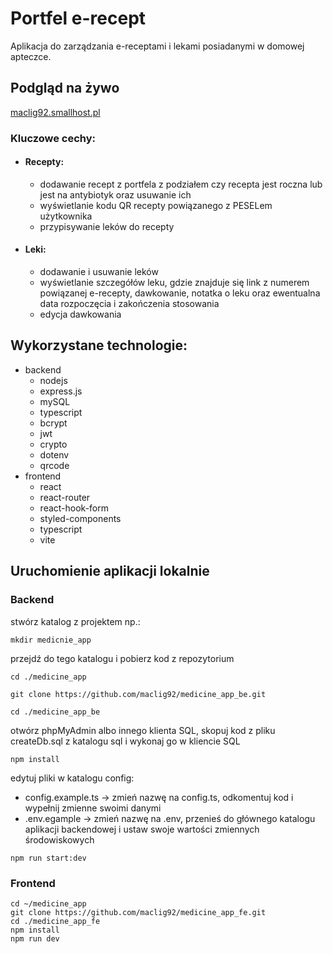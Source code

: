 # Portfel e-recept

Aplikacja do zarządzania e-receptami i lekami posiadanymi w domowej apteczce.

## Podgląd na żywo

[maclig92.smallhost.pl](https://maclig92.smallhost.pl)

### Kluczowe cechy:
- #### Recepty:
  - dodawanie recept z portfela z podziałem czy recepta jest roczna lub jest na antybiotyk oraz usuwanie ich
  - wyświetlanie kodu QR recepty powiązanego z PESELem użytkownika
  - przypisywanie leków do recepty
- #### Leki:
  - dodawanie i usuwanie leków
  - wyświetlanie szczegółów leku, gdzie znajduje się link z numerem powiązanej e-recepty, dawkowanie, notatka o leku oraz ewentualna data rozpoczęcia i zakończenia stosowania
  - edycja dawkowania
    

## Wykorzystane technologie:
- backend
  - nodejs
  - express.js
  - mySQL
  - typescript
  - bcrypt
  - jwt
  - crypto
  - dotenv
  - qrcode
- frontend
  - react
  - react-router
  - react-hook-form
  - styled-components
  - typescript
  - vite



## Uruchomienie aplikacji lokalnie

### Backend

stwórz katalog z projektem np.:

```
mkdir medicnie_app
```
przejdź do tego katalogu i pobierz kod z repozytorium

```
cd ./medicine_app
```
```
git clone https://github.com/maclig92/medicine_app_be.git
```
```
cd ./medicine_app_be
```
otwórz phpMyAdmin albo innego klienta SQL,
skopuj kod z pliku createDb.sql z katalogu sql
i wykonaj go w kliencie SQL

```
npm install
```
edytuj pliki w katalogu config:
- config.example.ts -> zmień nazwę na config.ts, odkomentuj kod i wypełnij zmienne swoimi danymi
- .env.egample -> zmień nazwę na .env, przenieś do głównego katalogu aplikacji backendowej i ustaw swoje wartości zmiennych środowiskowych
```
npm run start:dev
```

### Frontend

```
cd ~/medicine_app
git clone https://github.com/maclig92/medicine_app_fe.git
cd ./medicine_app_fe
npm install
npm run dev
```
